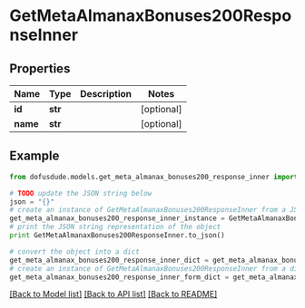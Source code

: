# GetMetaAlmanaxBonuses200ResponseInner


## Properties
Name | Type | Description | Notes
------------ | ------------- | ------------- | -------------
**id** | **str** |  | [optional] 
**name** | **str** |  | [optional] 

## Example

```python
from dofusdude.models.get_meta_almanax_bonuses200_response_inner import GetMetaAlmanaxBonuses200ResponseInner

# TODO update the JSON string below
json = "{}"
# create an instance of GetMetaAlmanaxBonuses200ResponseInner from a JSON string
get_meta_almanax_bonuses200_response_inner_instance = GetMetaAlmanaxBonuses200ResponseInner.from_json(json)
# print the JSON string representation of the object
print GetMetaAlmanaxBonuses200ResponseInner.to_json()

# convert the object into a dict
get_meta_almanax_bonuses200_response_inner_dict = get_meta_almanax_bonuses200_response_inner_instance.to_dict()
# create an instance of GetMetaAlmanaxBonuses200ResponseInner from a dict
get_meta_almanax_bonuses200_response_inner_form_dict = get_meta_almanax_bonuses200_response_inner.from_dict(get_meta_almanax_bonuses200_response_inner_dict)
```
[[Back to Model list]](../README.md#documentation-for-models) [[Back to API list]](../README.md#documentation-for-api-endpoints) [[Back to README]](../README.md)


